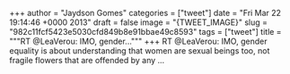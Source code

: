 
+++
author = "Jaydson Gomes"
categories = ["tweet"]
date = "Fri Mar 22 19:14:46 +0000 2013"
draft = false
image = "{TWEET_IMAGE}"
slug = "982c11fcf5423e5030cfd849b8e91bbae49c8593"
tags = ["tweet"]
title = """RT @LeaVerou: IMO, gender..."""
+++
RT @LeaVerou: IMO, gender equality is about understanding that women are sexual beings too, not fragile flowers that are offended by any ...
